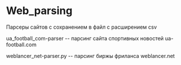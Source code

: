 # Web_parsing

Парсеры сайтов с сохранением в файл с расширением csv

ua_football_com-parser   --  парсинг сайта спортивных новостей ua-football.com

weblancer_net-parser.py  --  парсинг биржы фриланса weblancer.net
